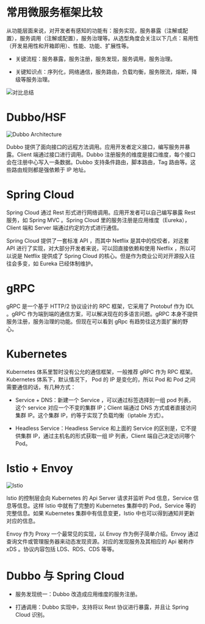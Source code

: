 # 常用微服务框架比较

从功能层面来说，对开发者有感知的功能有：服务实现，服务暴露（注解或配置），服务调用（注解或配置），服务治理等。从选型角度会关注以下几点：易用性（开发易用性和开箱即用）、性能、功能、扩展性等。

- 关键流程：服务暴露，服务注册，服务发现，服务调用，服务治理。

- 关键知识点：序列化，网络通信，服务路由，负载均衡，服务限流，熔断，降级等服务治理。

![对比总结](https://s2.ax1x.com/2019/12/08/QaKaAx.md.png)

# Dubbo/HSF

![Dubbo Architecture](https://s2.ax1x.com/2019/12/08/Qau1OA.png)

Dubbo 提供了面向接口的远程方法调用。应用开发者定义接口，编写服务并暴露。Client 端通过接口进行调用。Dubbo 注册服务的维度是接口维度，每个接口会在注册中心写入一条数据。Dubbo 支持条件路由，脚本路由，Tag 路由等。这些路由规则都是强依赖于 IP 地址。

# Spring Cloud

Spring Cloud 通过 Rest 形式进行网络调用。应用开发者可以自己编写暴露 Rest 服务，如 Spring MVC 。Spring Cloud 里的服务注册是应用维度（Eureka），Client 端和 Server 端通过约定的方式进行通信。

Spring Cloud 提供了一套标准 API ，而其中 Netflix 是其中的佼佼者，对这套 API 进行了实现，对大部分开发者来说，可以回直接依赖和使用 Netflix ，所以可以说是 Netflix 提供成了 Spring Cloud 的核心。但是作为商业公司对开源投入往往会多变，如 Eureka 已经体制维护。

# gRPC

gRPC 是一个基于 HTTP/2 协议设计的 RPC 框架，它采用了 Protobuf 作为 IDL 。gRPC 作为端到端的通信方案，可以解决现在的多语言问题。gRPC 本身不提供服务注册，服务治理的功能。但现在可以看到 gRpc 有趋势往这方面扩展的野心。

# Kubernetes

Kubernetes 体系里暂时没有公允的通信框架，一般推荐 gRPC 作为 RPC 框架。Kubernetes 体系下，默认情况下， Pod 的 IP 是变化的，所以 Pod 和 Pod 之间需要通信的话，有几种方式：

- Service + DNS：新建一个 Service ，可以通过标签选择到一组 pod 列表，这个 service 对应一个不变的集群 IP；Client 端通过 DNS 方式或者直接访问集群 IP。这个集群 IP，约等于实现了负载均衡（iptable 方式）。

- Headless Service：Headless Service 和上面的 Service 的区别是，它不提供集群 IP，通过主机名的形式获取一组 IP 列表，Client 端自己决定访问哪个 Pod。

# Istio + Envoy

![Istio](https://s2.ax1x.com/2019/12/08/QaKYu9.md.png)

Istio 的控制层会向 Kubernetes 的 Api Server 请求并监听 Pod 信息，Service 信息等信息。这样 Istio 中就有了完整的 Kubernetes 集群中的 Pod，Service 等的完整信息。如果 Kubernetes 集群中有信息变更，Istio 中也可以得到通知并更新对应的信息。

Envoy 作为 Proxy 一个最常见的实现，以 Envoy 作为例子简单介绍。Envoy 通过查询文件或管理服务器来动态发现资源。对应的发现服务及其相应的 Api 被称作 xDS 。协议内容包括 LDS、RDS、CDS 等等。

# Dubbo 与 Spring Cloud

- 服务发现统一：Dubbo 改造成应用维度的服务注册。

- 打通调用：Dubbo 实现中，支持将以 Rest 协议进行暴露，并且让 Spring Cloud 识别。
